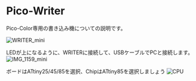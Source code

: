 # Pico-Writer

Pico-Color専用の書き込み機についての説明です。

![WRITER_mini](https://user-images.githubusercontent.com/34668037/59552186-8f2a8f00-8fbe-11e9-8893-cf010c5f5274.png)

LEDが上になるように、WRITERに接続して、USBケーブルでPCと接続します。
![IMG_1159_mini](https://user-images.githubusercontent.com/34668037/59552206-e0d31980-8fbe-11e9-90b6-3ee7010811c3.jpg)

ボードはATtiny25/45/85を選択、ChipはATtiny85を選択しましょう
![CPU](https://user-images.githubusercontent.com/34668037/59552464-4f65a680-8fc2-11e9-9b10-b1e62b0e5e9e.png)
